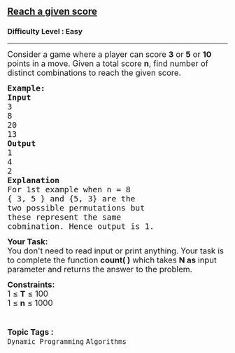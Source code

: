 <h2><a href="https://www.geeksforgeeks.org/problems/reach-a-given-score-1587115621/1?page=1&category=Dynamic%20Programming&difficulty=Easy&sortBy=accuracy">Reach a given score</a></h2><h3>Difficulty Level : Easy</h3><hr><div class="problems_problem_content__Xm_eO"><p><span style="font-size: 18px;">Consider a game where a player can score <strong>3</strong> or <strong>5</strong> or <strong>10</strong> points in a move. Given a total score <strong>n</strong>, find number of distinct combinations to reach the given score.</span></p>
<pre><span style="font-size: 18px;"><strong>Example:</strong></span>
<span style="font-size: 18px;"><strong>Input</strong>
3
8
20
13</span>
<span style="font-size: 18px;"><strong>Output</strong>
1
4
2
<strong>Explanation</strong>
For 1st example when n = 8
{ 3, 5 } and {5, 3} are the 
two possible permutations but 
these represent the same 
cobmination. Hence output is 1.</span></pre>
<p><span style="font-size: 18px;"><strong>Your Task:&nbsp;&nbsp;</strong><br>You don't need to read input or print anything. Your task is to complete the function&nbsp;<strong>count( )</strong>&nbsp;which takes <strong>N as</strong>&nbsp;input parameter&nbsp;and returns the answer to the problem.</span></p>
<p><span style="font-size: 18px;"><strong>Constraints:</strong><br>1 ≤ <strong>T</strong> ≤ 100<br>1 ≤ <strong>n</strong> ≤ 1000</span></p></div><br><p><span style=font-size:18px><strong>Topic Tags : </strong><br><code>Dynamic Programming</code>&nbsp;<code>Algorithms</code>&nbsp;